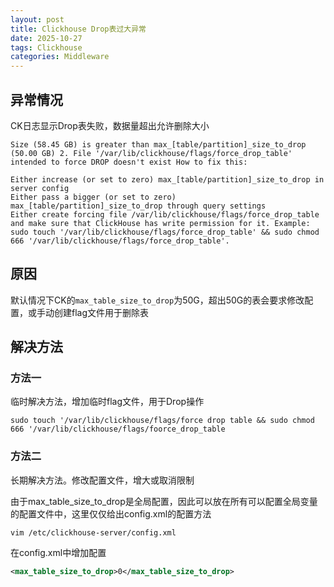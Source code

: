 ```yaml
---
layout: post
title: Clickhouse Drop表过大异常
date: 2025-10-27
tags: Clickhouse
categories: Middleware
---
```


## 异常情况

CK日志显示Drop表失败，数据量超出允许删除大小

```log
Size (58.45 GB) is greater than max_[table/partition]_size_to_drop (50.00 GB) 2. File '/var/lib/clickhouse/flags/force_drop_table' intended to force DROP doesn't exist How to fix this:

Either increase (or set to zero) max_[table/partition]_size_to_drop in server config
Either pass a bigger (or set to zero) max_[table/partition]_size_to_drop through query settings
Either create forcing file /var/lib/clickhouse/flags/force_drop_table and make sure that ClickHouse has write permission for it. Example: sudo touch '/var/lib/clickhouse/flags/force_drop_table' && sudo chmod 666 '/var/lib/clickhouse/flags/force_drop_table'.
```

## 原因

默认情况下CK的`max_table_size_to_drop`为50G，超出50G的表会要求修改配置，或手动创建flag文件用于删除表

## 解决方法

### 方法一

临时解决方法，增加临时flag文件，用于Drop操作

```shell
sudo touch '/var/lib/clickhouse/flags/force drop table && sudo chmod 666 '/var/lib/clickhouse/flags/foorce_drop_table
```

### 方法二

长期解决方法。修改配置文件，增大或取消限制

由于max_table_size_to_drop是全局配置，因此可以放在所有可以配置全局变量的配置文件中，这里仅仅给出config.xml的配置方法

```shell
vim /etc/clickhouse-server/config.xml
```

在config.xml中增加配置

```xml
<max_table_size_to_drop>0</max_table_size_to_drop>
```
